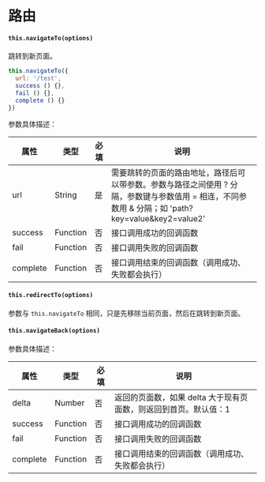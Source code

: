 # 路由

#### `this.navigateTo(options)`

跳转到新页面。

```javascript
this.navigateTo({
  url: '/test',
  success () {},
  fail () {},
  complete () {}
})
```

参数具体描述：

|  属性   | 类型  |  必填   | 说明 |
|  ----  | ----  |  ----  | ----  |
| url | String | 是 | 需要跳转的页面的路由地址，路径后可以带参数。参数与路径之间使用 ? 分隔，参数键与参数值用 = 相连，不同参数用 & 分隔；如 'path?key=value&key2=value2' |
| success  | Function | 否  | 接口调用成功的回调函数 |
| fail  | Function | 否 | 接口调用失败的回调函数 |
| complete | Function | 否  | 接口调用结束的回调函数（调用成功、失败都会执行） |

#### `this.redirectTo(options)`

参数与 `this.navigateTo` 相同，只是先移除当前页面，然后在跳转到新页面。

#### `this.navigateBack(options)`

参数具体描述：

|  属性   | 类型  |  必填   | 说明 |
|  ----  | ----  |  ----  | ----  |
| delta | Number | 否 | 返回的页面数，如果 delta 大于现有页面数，则返回到首页。默认值：1 |
| success  | Function | 否  | 接口调用成功的回调函数 |
| fail  | Function | 否 | 接口调用失败的回调函数 |
| complete | Function | 否  | 接口调用结束的回调函数（调用成功、失败都会执行） |

